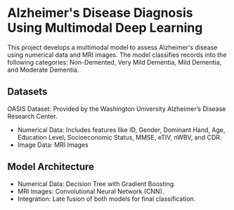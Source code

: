 # Alzheimer's Disease Diagnosis Using Multimodal Deep Learning

This project develops a multimodal model to assess Alzheimer's disease using numerical data and MRI images. The model classifies records into the following categories: Non-Demented, Very Mild Dementia, Mild Dementia, and Moderate Dementia.

## Datasets
OASIS Dataset: Provided by the Washington University Alzheimer’s Disease Research Center.

- Numerical Data: Includes features like ID, Gender, Dominant Hand, Age, Education Level, Socioeconomic Status, MMSE, eTIV, nWBV, and CDR.
- Image Data: MRI Images

## Model Architecture

- Numerical Data: Decision Tree with Gradient Boosting.
- MRI Images: Convolutional Neural Network (CNN).
- Integration: Late fusion of both models for final classification.
